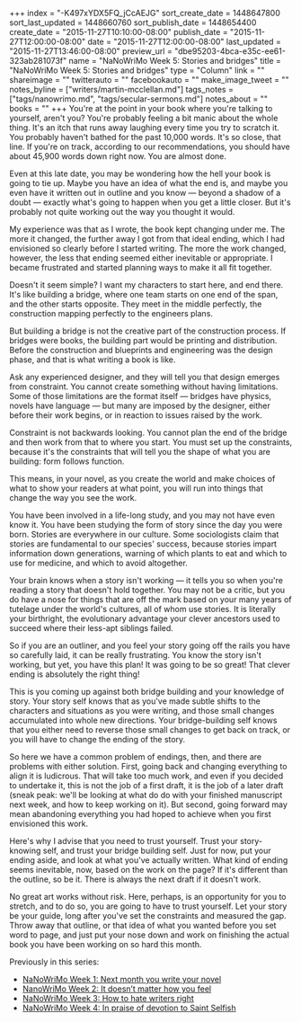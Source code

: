 +++
index = "-K497xYDX5FQ_jCcAEJG"
sort_create_date = 1448647800
sort_last_updated = 1448660760
sort_publish_date = 1448654400
create_date = "2015-11-27T10:10:00-08:00"
publish_date = "2015-11-27T12:00:00-08:00"
date = "2015-11-27T12:00:00-08:00"
last_updated = "2015-11-27T13:46:00-08:00"
preview_url = "dbe95203-4bca-e35c-ee61-323ab281073f"
name = "NaNoWriMo Week 5: Stories and bridges"
title = "NaNoWriMo Week 5: Stories and bridges"
type = "Column"
link = ""
shareimage = ""
twitterauto = ""
facebookauto = ""
make_image_tweet = ""
notes_byline = ["writers/martin-mcclellan.md"]
tags_notes = ["tags/nanowrimo.md", "tags/secular-sermons.md"]
notes_about = ""
books = ""
+++
You're at the point in your book where you're talking to yourself, aren't you? You're probably feeling a bit manic about the whole thing. It's an itch that runs away laughing every time you try to scratch it. You probably haven't bathed for the past 10,000 words. It's so close, that line. If you're on track, according to our recommendations, you should have about 45,900 words down right now. You are almost done.

Even at this late date, you may be wondering how the hell your book is going to tie up. Maybe you have an idea of what the end is, and maybe you even have it written out in outline and you know — beyond a shadow of a doubt &mdash; exactly what's going to happen when you get a little closer. But it's probably not quite working out the way you thought it would.

My experience was that as I wrote, the book kept changing under me. The more it changed, the further away I got from that ideal ending, which I had envisioned so clearly before I started writing. The more the work changed, however, the less that ending seemed either inevitable or appropriate. I became frustrated and started planning ways to make it all fit together.

<div class="break"></div>

Doesn't it seem simple? I want my characters to start here, and end there. It's like building a bridge, where one team starts on one end of the span, and the other starts opposite. They meet in the middle perfectly, the construction mapping perfectly to the engineers plans.

But building a bridge is not the creative part of the construction process. If bridges were books, the building part would be printing and distribution. Before the construction and blueprints and engineering was the design phase, and that is what writing a book is like.

Ask any experienced designer, and they will tell you that design emerges from constraint. You cannot create something without having limitations. Some of those limitations are the format itself — bridges have physics, novels have language — but many are imposed by the designer, either before their work begins, or in reaction to issues raised by the work.

Constraint is not backwards looking. You cannot plan the end of the bridge and then work from that to where you start. You must set up the constraints, because it's the constraints that will tell you the shape of what you are building: form follows function.

This means, in your novel, as you create the world and make choices of what to show your readers at what point, you will run into things that change the way you see the work.

<div class="break"></div>

You have been involved in a life-long study, and you may not have even know it. You have been studying the form of story since the day you were born. Stories are everywhere in our culture. Some sociologists claim that stories are fundamental to our species' success, because stories impart information down generations, warning of which plants to eat and which to use for medicine, and which to avoid altogether.

Your brain knows when a story isn't working &mdash; it tells you so when you're reading a story that doesn't hold together. You may not be a critic, but you do have a nose for things that are off the mark based on your many years of tutelage under the world's cultures, all of whom use stories. It is literally your birthright, the evolutionary advantage your clever ancestors used to succeed where their less-apt siblings failed.

So if you are an outliner, and you feel your story going off the rails you have so carefully laid, it can be really frustrating. You know the story isn't working, but yet, you have this plan! It was going to be so great! That clever ending is absolutely the right thing!

This is you coming up against both bridge building and your knowledge of story. Your story self knows that as you've made subtle shifts to the characters and situations as you were writing, and those small changes accumulated into whole new directions. Your bridge-building self knows that you either need to reverse those small changes to get back on track, or you will have to change the ending of the story.

So here we have a common problem of endings, then, and there are problems with either solution. First, going back and changing everything to align it is ludicrous. That will take too much work, and even if you decided to undertake it, this is not the job of a first draft, it is the job of a later draft (sneak peak: we'll be looking at what do do with your finished manuscript next week, and how to keep working on it). But second, going forward may mean abandoning everything you had hoped to achieve when you first envisioned this work.

Here's why I advise that you need to trust yourself. Trust your story-knowing self, and trust your bridge building self. Just for now, put your ending aside, and look at what you've actually written. What kind of ending seems inevitable, now, based on the work on the page? If it's different than the outline, so be it. There is always the next draft if it doesn't work.

No great art works without risk. Here, perhaps, is an opportunity for you to stretch, and to do so, you are going to have to trust yourself. Let your story be your guide, long after you've set the constraints and measured the gap. Throw away that outline, or that idea of what you wanted before you set word to page, and just put your nose down and work on finishing the actual book you have been working on so hard this month.
<div class="footer">
    Previously in this series:
    <ul>
        <li><a href="http://seattlereviewofbooks.com/notes/2015/10/30/nanowrimo-week-1-next-month-you-write-your-novel/">NaNoWriMo Week 1: Next month you write your novel</a></li>
        <li><a href="http://seattlereviewofbooks.com/notes/2015/11/06/nanowrimo-week-2-it-doesnt-matter-how-you-feel/">NanoWriMo Week 2: It doesn’t matter how you feel</a></li>
        <li><a href="http://seattlereviewofbooks.com/notes/2015/11/13/nanowrimo-week-3-how-to-hate-writers-right/">NaNoWriMo Week 3: How to hate writers right</a></li>
        <li><a href="http://seattlereviewofbooks.com/notes/2015/11/20/nanowrimo-week-4-in-praise-of-devotion-to-saint-selfish/">NaNoWriMo Week 4: In praise of devotion to Saint Selfish</a></li>
    </ul>
</div>